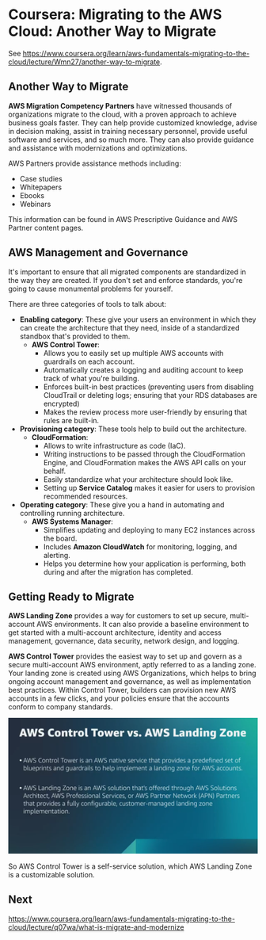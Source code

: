 # Coursera: Migrating to the AWS Cloud: Another Way to Migrate

See https://www.coursera.org/learn/aws-fundamentals-migrating-to-the-cloud/lecture/Wmn27/another-way-to-migrate.

## Another Way to Migrate

**AWS Migration Competency Partners** have witnessed thousands of organizations migrate to the cloud, with a proven approach to achieve business goals faster. They can help provide customized knowledge, advise in decision making, assist in training necessary personnel, provide useful software and services, and so much more. They can also provide guidance and assistance with modernizations and optimizations.

AWS Partners provide assistance methods including:

* Case studies
* Whitepapers
* Ebooks
* Webinars

This information can be found in AWS Prescriptive Guidance and AWS Partner content pages.

## AWS Management and Governance

It's important to ensure that all migrated components are standardized in the way they are created. If you don't set and enforce standards, you're going to cause monumental problems for yourself.

There are three categories of tools to talk about:

* **Enabling category**: These give your users an environment in which they can create the architecture that they need, inside of a standardized standbox that's provided to them.
  * **AWS Control Tower**:
    * Allows you to easily set up multiple AWS accounts with guardrails on each account.
    * Automatically creates a logging and auditing account to keep track of what you're building.
    * Enforces built-in best practices (preventing users from disabling CloudTrail or deleting logs; ensuring that your RDS databases are encrypted)
    * Makes the review process more user-friendly by ensuring that rules are built-in.
* **Provisioning category**: These tools help to build out the architecture.
  * **CloudFormation**:
    * Allows to write infrastructure as code (IaC).
    * Writing instructions to be passed through the CloudFormation Engine, and CloudFormation makes the AWS API calls on your behalf.
    * Easily standardize what your architecture should look like.
    * Setting up **Service Catalog** makes it easier for users to provision recommended resources.
* **Operating category**: These give you a hand in automating and controlling running architecture.
  * **AWS Systems Manager**:
    * Simplifies updating and deploying to many EC2 instances across the board.
    * Includes **Amazon CloudWatch** for monitoring, logging, and alerting.
    * Helps you determine how your application is performing, both during and after the migration has completed.

## Getting Ready to Migrate

**AWS Landing Zone** provides a way for customers to set up secure, multi-account AWS environments. It can also provide a baseline environment to get started with a multi-account architecture, identity and access management, governance, data security, network design, and logging.

**AWS Control Tower** provides the easiest way to set up and govern as a secure multi-account AWS environment, aptly referred to as a landing zone. Your landing zone is created using AWS Organizations, which helps to bring ongoing account management and governance, as well as implementation best practices. Within Control Tower, builders can provision new AWS accounts in a few clicks, and your policies ensure that the accounts conform to company standards.

![](image1.png)

So AWS Control Tower is a self-service solution, which AWS Landing Zone is a customizable solution.

## Next

https://www.coursera.org/learn/aws-fundamentals-migrating-to-the-cloud/lecture/q07wa/what-is-migrate-and-modernize
